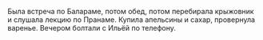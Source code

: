 Была встреча по Балараме, потом обед, потом перебирала крыжовник и слушала лекцию по Пранаме. Купила апельсины и сахар, провернула варенье. Вечером болтали с Ильёй по телефону.
